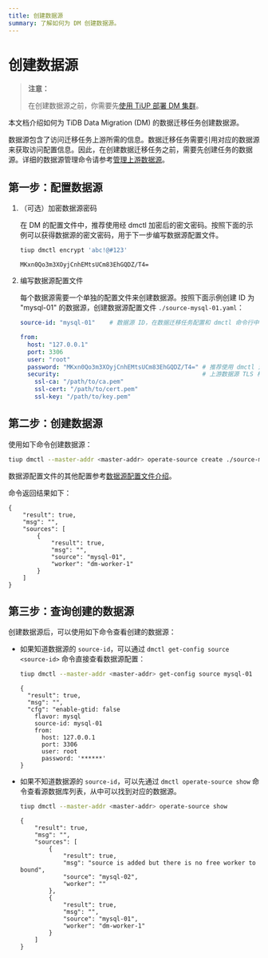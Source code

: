 ```yaml
---
title: 创建数据源
summary: 了解如何为 DM 创建数据源。
---
```


# 创建数据源

> **注意：**
>
> 在创建数据源之前，你需要先[使用 TiUP 部署 DM 集群](deploy-a-dm-cluster-using-tiup.md)。

本文档介绍如何为 TiDB Data Migration (DM) 的数据迁移任务创建数据源。

数据源包含了访问迁移任务上游所需的信息。数据迁移任务需要引用对应的数据源来获取访问配置信息。因此，在创建数据迁移任务之前，需要先创建任务的数据源。详细的数据源管理命令请参考[管理上游数据源](dm-manage-source.md)。

## 第一步：配置数据源

1. （可选）加密数据源密码

    在 DM 的配置文件中，推荐使用经 dmctl 加密后的密文密码。按照下面的示例可以获得数据源的密文密码，用于下一步编写数据源配置文件。

    
    ```bash
    tiup dmctl encrypt 'abc!@#123'
    ```

    ```
    MKxn0Qo3m3XOyjCnhEMtsUCm83EhGQDZ/T4=
    ```

2. 编写数据源配置文件

    每个数据源需要一个单独的配置文件来创建数据源。按照下面示例创建 ID 为 "mysql-01" 的数据源，创建数据源配置文件 `./source-mysql-01.yaml`：

    ```yaml
    source-id: "mysql-01"    # 数据源 ID，在数据迁移任务配置和 dmctl 命令行中引用该 source-id 可以关联到对应的数据源
    
    from:
      host: "127.0.0.1"
      port: 3306
      user: "root"
      password: "MKxn0Qo3m3XOyjCnhEMtsUCm83EhGQDZ/T4=" # 推荐使用 dmctl 对上游数据源的用户密码加密之后的密码
      security:                                        # 上游数据源 TLS 相关配置。如果没有需要则可以删除
        ssl-ca: "/path/to/ca.pem"
        ssl-cert: "/path/to/cert.pem"
        ssl-key: "/path/to/key.pem"
    ```

## 第二步：创建数据源

使用如下命令创建数据源：


```bash
tiup dmctl --master-addr <master-addr> operate-source create ./source-mysql-01.yaml
```

数据源配置文件的其他配置参考[数据源配置文件介绍](dm-source-configuration-file.md)。

命令返回结果如下：


```
{
    "result": true,
    "msg": "",
    "sources": [
        {
            "result": true,
            "msg": "",
            "source": "mysql-01",
            "worker": "dm-worker-1"
        }
    ]
}
```

## 第三步：查询创建的数据源

创建数据源后，可以使用如下命令查看创建的数据源：

- 如果知道数据源的 `source-id`，可以通过 `dmctl get-config source <source-id>` 命令直接查看数据源配置：

    
    ```bash
    tiup dmctl --master-addr <master-addr> get-config source mysql-01
    ```
    
    ```
    {
      "result": true,
      "msg": "",
      "cfg": "enable-gtid: false
        flavor: mysql
        source-id: mysql-01
        from:
          host: 127.0.0.1
          port: 3306
          user: root
          password: '******'
    }
    ```

- 如果不知道数据源的 `source-id`，可以先通过 `dmctl operate-source show` 命令查看源数据库列表，从中可以找到对应的数据源。

    
    ```bash
    tiup dmctl --master-addr <master-addr> operate-source show
    ```

    ```
    {
        "result": true,
        "msg": "",
        "sources": [
            {
                "result": true,
                "msg": "source is added but there is no free worker to bound",
                "source": "mysql-02",
                "worker": ""
            },
            {
                "result": true,
                "msg": "",
                "source": "mysql-01",
                "worker": "dm-worker-1"
            }
        ]
    }
    ```
